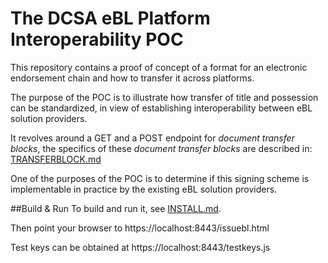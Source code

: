 The DCSA eBL Platform Interoperability POC
==========================================

This repository contains a proof of concept of a format for an electronic endorsement chain and how to transfer it across platforms.

The purpose of the POC is to illustrate how transfer of title and possession can be standardized, in view of establishing interoperability between eBL solution providers.

It revolves around a GET and a POST endpoint for *document transfer blocks*, 
the specifics of these *document transfer blocks* are described in: [TRANSFERBLOCK.md](TRANSFERBLOCK.md)  


One of the purposes of the POC is to determine if this signing scheme is implementable in practice by the existing eBL solution providers.

##Build & Run
To build and run it, see [INSTALL.md](INSTALL.md).

Then point your browser to https://localhost:8443/issuebl.html

Test keys can be obtained at https://localhost:8443/testkeys.js
